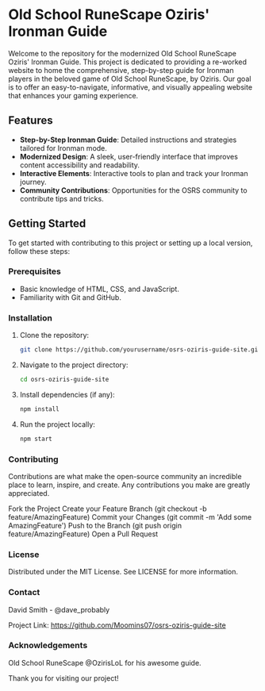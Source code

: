# Old School RuneScape Oziris' Ironman Guide

Welcome to the repository for the modernized Old School RuneScape Oziris' Ironman Guide. This project is dedicated to providing a re-worked website to home the comprehensive, step-by-step guide for Ironman players in the beloved game of Old School RuneScape, by Oziris. Our goal is to offer an easy-to-navigate, informative, and visually appealing website that enhances your gaming experience.

## Features

- **Step-by-Step Ironman Guide**: Detailed instructions and strategies tailored for Ironman mode.
- **Modernized Design**: A sleek, user-friendly interface that improves content accessibility and readability.
- **Interactive Elements**: Interactive tools to plan and track your Ironman journey.
- **Community Contributions**: Opportunities for the OSRS community to contribute tips and tricks.

## Getting Started

To get started with contributing to this project or setting up a local version, follow these steps:

### Prerequisites

- Basic knowledge of HTML, CSS, and JavaScript.
- Familiarity with Git and GitHub.

### Installation

1. Clone the repository:
   ```bash
   git clone https://github.com/yourusername/osrs-oziris-guide-site.git

2. Navigate to the project directory:
   ```bash
   cd osrs-oziris-guide-site

3. Install dependencies (if any):
   ```bash
   npm install

4. Run the project locally:
   ```bash
   npm start

### Contributing
Contributions are what make the open-source community an incredible place to learn, inspire, and create. Any contributions you make are greatly appreciated.

Fork the Project
Create your Feature Branch (git checkout -b feature/AmazingFeature)
Commit your Changes (git commit -m 'Add some AmazingFeature')
Push to the Branch (git push origin feature/AmazingFeature)
Open a Pull Request

### License
Distributed under the MIT License. See LICENSE for more information.

### Contact
David Smith - @dave_probably

Project Link: https://github.com/Moomins07/osrs-oziris-guide-site

### Acknowledgements
Old School RuneScape
@OzirisLoL for his awesome guide.

Thank you for visiting our project!
